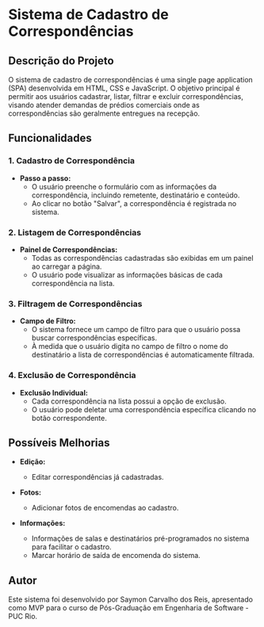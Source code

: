# Sistema de Cadastro de Correspondências

## Descrição do Projeto

O sistema de cadastro de correspondências é uma single page application (SPA) desenvolvida em HTML, CSS e JavaScript. 
O objetivo principal é permitir aos usuários cadastrar, listar, filtrar e excluir correspondências, visando atender demandas de prédios comerciais onde as correspondências são geralmente entregues na recepção.

## Funcionalidades

### 1. Cadastro de Correspondência

- **Passo a passo:**
  - O usuário preenche o formulário com as informações da correspondência, incluindo remetente, destinatário e conteúdo.
  - Ao clicar no botão "Salvar", a correspondência é registrada no sistema.

### 2. Listagem de Correspondências

- **Painel de Correspondências:**
  - Todas as correspondências cadastradas são exibidas em um painel ao carregar a página.
  - O usuário pode visualizar as informações básicas de cada correspondência na lista.

### 3. Filtragem de Correspondências

- **Campo de Filtro:**
  - O sistema fornece um campo de filtro para que o usuário possa buscar correspondências específicas.
  - À medida que o usuário digita no campo de filtro o nome do destinatário a lista de correspondências é automaticamente filtrada.

### 4. Exclusão de Correspondência

- **Exclusão Individual:**
  - Cada correspondência na lista possui a opção de exclusão.
  - O usuário pode deletar uma correspondência específica clicando no botão correspondente.

## Possíveis Melhorias

- **Edição:**
  - Editar correspondências já cadastradas.

- **Fotos:**
  - Adicionar fotos de encomendas ao cadastro.

- **Informações:**
  - Informações de salas e destinatários pré-programados no sistema para facilitar o cadastro.
  - Marcar horário de saída de encomenda do sistema.

## Autor

Este sistema foi desenvolvido por Saymon Carvalho dos Reis, apresentado como MVP para o curso de Pós-Graduação em Engenharia de Software - PUC Rio.